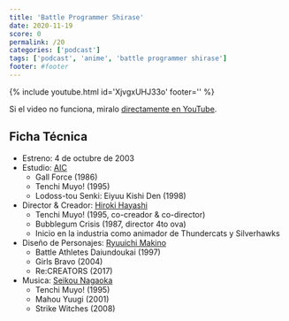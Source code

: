 ```yaml
---
title: 'Battle Programmer Shirase'
date: 2020-11-19
score: 0
permalink: /20
categories: ['podcast']
tags: ['podcast', 'anime', 'battle programmer shirase']
footer: #footer
---
```


{% include youtube.html id='XjvgxUHJ33o' footer='' %}

Si el video no funciona, miralo [directamente en YouTube](https://youtu.be/XjvgxUHJ33o).

<!-- Tambien podes [descargar el mp3](CHANGEME). -->

## Ficha Técnica

- Estreno: 4 de octubre de 2003
- Estudio: [AIC](https://anilist.co/studio/48)
    - Gall Force (1986)
    - Tenchi Muyo! (1995)
    - Lodoss-tou Senki: Eiyuu Kishi Den (1998)
- Director & Creador: [Hiroki Hayashi](https://anilist.co/staff/123204)
    - Tenchi Muyo! (1995, co-creador & co-director)
    - Bubblegum Crisis (1987, director 4to ova)
    - Inicio en la industria como animador de Thundercats y Silverhawks
- Diseño de Personajes: [Ryuuichi Makino](https://anilist.co/staff/121340)
    - Battle Athletes Daiundoukai (1997)
    - Girls Bravo (2004)
    - Re:CREATORS (2017)
- Musica: [Seikou Nagaoka](https://anilist.co/staff/109739)
    - Tenchi Muyo! (1995)
    - Mahou Yuugi (2001)
    - Strike Witches (2008)
